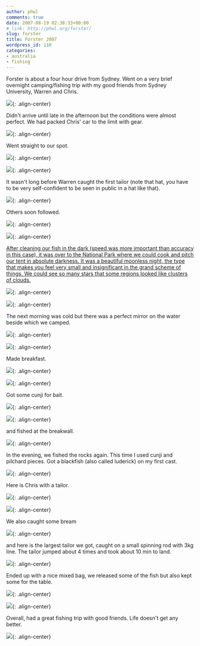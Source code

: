 ```yaml
---
author: phwl
comments: true
date: 2007-08-19 02:38:33+00:00
# link: http://phwl.org/forster/
slug: forster
title: Forster 2007
wordpress_id: 110
categories:
- australia
- fishing
---
```


Forster is about a four hour drive from Sydney. Went on a very brief overnight camping/fishing trip with my good friends from Sydney University, Warren and Chris.

![](/assets/images/2007/08/p1010269.jpg){: .align-center}<!-- more -->

Didn't arrive until late in the afternoon but the conditions were almost perfect. We had packed Chris' car to the limit with gear.

![](/assets/images/2007/08/p1010304.jpg){: .align-center}

Went straight to our spot.

![](/assets/images/2007/08/p1010234.jpg){: .align-center}



![](/assets/images/2007/08/p1010238.jpg){: .align-center}

It wasn't long before Warren caught the first tailor (note that hat, you have to be very self-confident to be seen in public in a hat like that).

![](/assets/images/2007/08/p1010239.jpg){: .align-center}



Others soon followed.

![](/assets/images/2007/08/p1010249.jpg){: .align-center}



![](/assets/images/2007/08/p1010246.jpg){: .align-center}

[After cleaning our fish in the dark (speed was more important than accuracy in this case), it was over to the National Park where we could cook and pitch our tent in absolute darkness. It was a beautiful moonless night, the type that makes you feel very small and insignificant in the grand scheme of things. We could see so many stars that some regions looked like clusters of clouds.](/assets/images/2007/08/p1010322.jpg)

![](/assets/images/2007/08/p1010255.jpg){: .align-center}

![](/assets/images/2007/08/p1010265.jpg){: .align-center}

The next morning was cold but there was a perfect mirror on the water beside which we camped.

![](/assets/images/2007/08/p1010271.jpg){: .align-center}

![](/assets/images/2007/08/p1010278.jpg){: .align-center}

Made breakfast.

![](/assets/images/2007/08/p1010272.jpg){: .align-center}

![](/assets/images/2007/08/p1010275.jpg){: .align-center}

Got some cunji for bait.

![](/assets/images/2007/08/p1010294.jpg){: .align-center}

![](/assets/images/2007/08/p1010297.jpg){: .align-center}

and fished at the breakwall.

![](/assets/images/2007/08/p1010298.jpg){: .align-center}

In the evening, we fished the rocks again. This time I used cunji and pilchard pieces. Got a blackfish (also called luderick) on my first cast.

![](/assets/images/2007/08/p1010305.jpg){: .align-center}

Here is Chris with a tailor.

![](/assets/images/2007/08/p1010306.jpg){: .align-center}

![](/assets/images/2007/08/p1010307.jpg){: .align-center}

We also caught some bream

![](/assets/images/2007/08/p1010315.jpg){: .align-center}

and here is the largest tailor we got, caught on a small spinning rod with 3kg line. The tailor jumped about 4 times and took about 10 min to land.



![](/assets/images/2007/08/p1010322.jpg){: .align-center}

Ended up with a nice mixed bag, we released some of the fish but also kept some for the table.

![](/assets/images/2007/08/p1010330.jpg){: .align-center}

![](/assets/images/2007/08/p1010331.jpg){: .align-center}

Overall, had a great fishing trip with good friends. Life doesn't get any better.

![](/assets/images/2007/08/p1010335.jpg){: .align-center}
